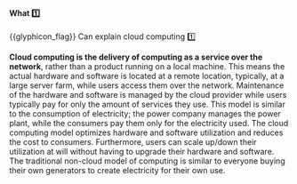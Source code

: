 <div id="title">

#### What :one:

</div>

<span id="prereqs"></span>

<span id="outcomes">{{glyphicon_flag}} Can explain cloud computing :one:</span>

<div id="body">

**Cloud computing is the delivery of computing as a service over the network**, rather than a product running on a local machine. This means the actual hardware and software is located at a remote location, typically, at a large server farm, while users access them over the network. Maintenance of the hardware and software is managed by the cloud provider while users typically pay for only the amount of services they use. This model is similar to the consumption of electricity; the power company manages the power plant, while the consumers pay them only for the electricity used. The cloud computing model optimizes hardware and software utilization and reduces the cost to consumers. Furthermore, users can scale up/down their utilization at will without having to upgrade their hardware and software. The traditional non-cloud model of computing is similar to everyone buying their own generators to create electricity for their own use.

</div>

<div id="extras">
</div>